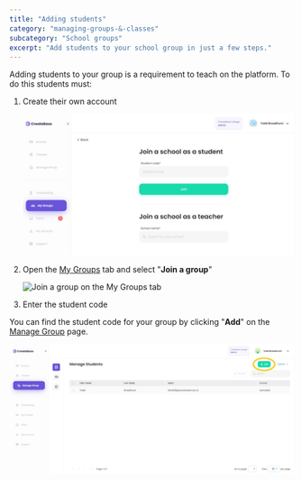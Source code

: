 ```yaml
---
title: "Adding students"
category: "managing-groups-&-classes"
subcategory: "School groups"
excerpt: "Add students to your school group in just a few steps."
---
```


Adding students to your group is a requirement to teach on the platform. To do this students must:

1. Create their own account

   ![Create an account](https://raw.githubusercontent.com/CreateBaseNZ/public/dev/support/join-school-student.jpg)

2. Open the [My Groups](https://app.createbase.co.nz/my-groups) tab and select "**Join a group**"

   ![Join a group on the My Groups tab](https://raw.githubusercontent.com/CreateBaseNZ/public/dev/support/join-school-students.gif)

3. Enter the student code

You can find the student code for your group by clicking "**Add**" on the [Manage Group](https://app.createbase.co.nz/manage-group) page.

![Student codes can be found in the Manage Group page](https://raw.githubusercontent.com/CreateBaseNZ/public/dev/support/add-students-school.jpg)
